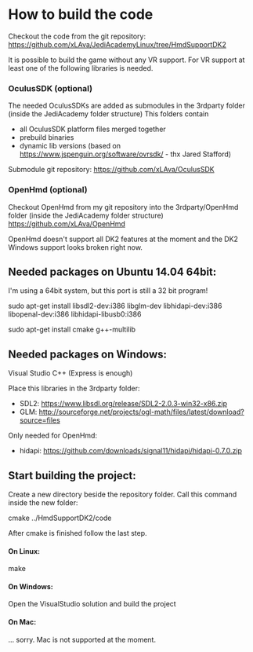 How to build the code
=====================

Checkout the code from the git repository:
https://github.com/xLAva/JediAcademyLinux/tree/HmdSupportDK2

It is possible to build the game without any VR support. 
For VR support at least one of the following libraries is needed.

### OculusSDK (optional)
The needed OculusSDKs are added as submodules in the 3rdparty folder (inside the JediAcademy folder structure)
This folders contain 
* all OculusSDK platform files merged together
* prebuild binaries 
* dynamic lib versions (based on https://www.jspenguin.org/software/ovrsdk/ - thx Jared Stafford)

Submodule git repository:
https://github.com/xLAva/OculusSDK


### OpenHmd (optional)
Checkout OpenHmd from my git repository into the 3rdparty/OpenHmd folder (inside the JediAcademy folder structure)
https://github.com/xLAva/OpenHmd

OpenHmd doesn't support all DK2 features at the moment and the DK2 Windows support looks broken right now.



Needed packages on Ubuntu 14.04 64bit:
--------------------------------------

I'm using a 64bit system, but this port is still a 32 bit program!

sudo apt-get install libsdl2-dev:i386 libglm-dev libhidapi-dev:i386 libopenal-dev:i386 libhidapi-libusb0:i386

sudo apt-get install cmake g++-multilib



Needed packages on Windows:
---------------------------

Visual Studio C++ (Express is enough)

Place this libraries in the 3rdparty folder:
* SDL2: https://www.libsdl.org/release/SDL2-2.0.3-win32-x86.zip
* GLM: http://sourceforge.net/projects/ogl-math/files/latest/download?source=files

Only needed for OpenHmd:
* hidapi: https://github.com/downloads/signal11/hidapi/hidapi-0.7.0.zip


Start building the project:
---------------------------

Create a new directory beside the repository folder.
Call this command inside the new folder:

cmake ../HmdSupportDK2/code

After cmake is finished follow the last step.

#### On Linux:
make

#### On Windows: 
Open the VisualStudio solution and build the project

#### On Mac:
... sorry. Mac is not supported at the moment.
